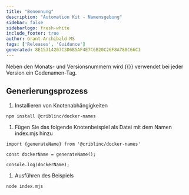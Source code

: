```yaml
---
title: "Benennung"
description: "Automation Kit - Namensgebung"
sidebar: false
sidebarlogo: fresh-white
include_footer: true
author: Grant-Archibald-MS
tags: ['Releases', 'Guidance']
generated: 8E15314207C3D6B5AF4E7C6B20C26F8A788C66C1
---
```


Neben den Monats- und Versionsnummern wird {{<product-name>}} verwendet bei jeder Version ein Codenamen-Tag.

## Generierungsprozess

1. Installieren von Knotenabhängigkeiten

```bash
npm install @criblinc/docker-names
```

1. Fügen Sie das folgende Knotenbeispiel als Datei mit dem Namen index.mjs hinzu

```nodejs
import {generateName} from '@criblinc/docker-names'

const dockerName = generateName();

console.log(dockerName);
```

1. Ausführen des Beispiels

```bash
node index.mjs
```
